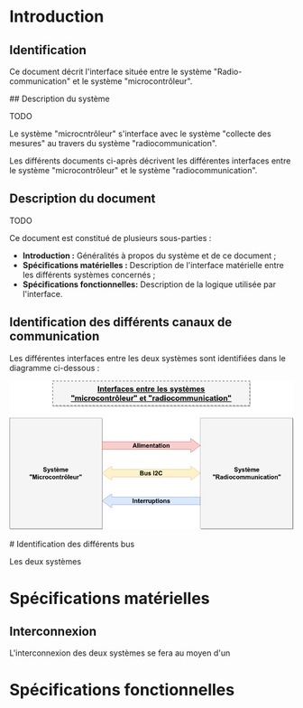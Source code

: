 # Introduction

## Identification

Ce document décrit l'interface située entre le système "Radio-communication" et le système "microcontrôleur".



## Description du système

TODO

Le système "microcntrôleur" s'interface avec le système "collecte des mesures" au travers du système "radiocommunication".

Les différents documents ci-après décrivent les différentes interfaces entre le système "microcontrôleur" et le système "radiocommunication".



## Description du document

TODO

Ce document est constitué de plusieurs sous-parties :
+ **Introduction :** Généralités à propos du système et de ce document ;
+ **Spécifications matérielles :** Description de l'interface matérielle entre les différents systèmes concernés ;
+ **Spécifications fonctionnelles:** Description de la logique utilisée par l'interface.


## Identification des différents canaux de communication

Les différentes interfaces entre les deux systèmes sont identifiées dans le diagramme ci-dessous :

![Schema d'identification des interfaces](rsrc/interfaces-microcontroleur_radiocomm-v1.0.png)





# Identification des différents bus

Les deux systèmes 

# Spécifications matérielles

## Interconnexion

L'interconnexion des deux systèmes se fera au moyen d'un 



# Spécifications fonctionnelles


